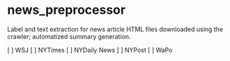 # news_preprocessor
Label and text extraction for news article HTML files downloaded using the crawler; automatized summary generation.

[ ] WSJ
[ ] NYTimes
[ ] NYDaily News
[ ] NYPost
[ ] WaPo
